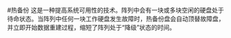 #热备份
这是一种提高系统可用性的技术。阵列中会有一块或多块空闲的硬盘处于待命状态。当阵列中任何一块工作硬盘发生故障时，热备份盘会自动顶替故障盘，并立即开始数据重建过程，缩短了阵列处于“降级”状态的时间。